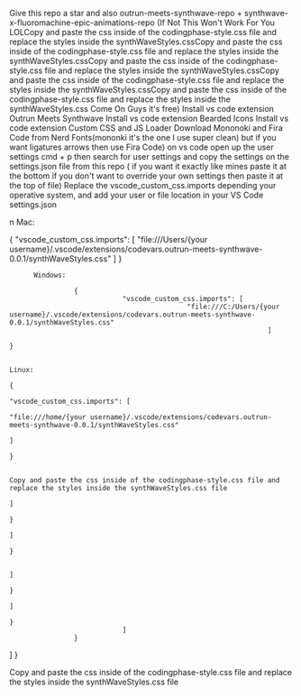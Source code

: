 Give this repo a star and also outrun-meets-synthwave-repo + synthwave-x-fluoromachine-epic-animations-repo (If Not This Won't Work For You LOLCopy and paste the css inside of the codingphase-style.css file and replace the styles inside the synthWaveStyles.cssCopy and paste the css inside of the codingphase-style.css file and replace the styles inside the synthWaveStyles.cssCopy and paste the css inside of the codingphase-style.css file and replace the styles inside the synthWaveStyles.cssCopy and paste the css inside of the codingphase-style.css file and replace the styles inside the synthWaveStyles.cssCopy and paste the css inside of the codingphase-style.css file and replace the styles inside the synthWaveStyles.css Come On Guys it's free)
Install vs code extension Outrun Meets Synthwave
Install vs code extension Bearded Icons
Install vs code extension Custom CSS and JS Loader
Download Mononoki and Fira Code from Nerd Fonts(mononki it's the one I use super clean) but if you want ligatures arrows then use Fira Code)
on vs code open up the user settings cmd + p then search for user settings and copy the settings on the settings.json file from this repo ( if you want it exactly like mines paste it at the bottom if you don't want to override your own settings then paste it at the top of file)
Replace the vscode_custom_css.imports depending your operative system, and add your user or file location in your VS Code settings.json

n Mac:

{
"vscode_custom_css.imports": [
"file:///Users/{your username}/.vscode/extensions/codevars.outrun-meets-synthwave-0.0.1/synthWaveStyles.css"
]
}

          Windows:

                    {
                                "vscode_custom_css.imports": [
                                                "file:///C:/Users/{your username}/.vscode/extensions/codevars.outrun-meets-synthwave-0.0.1/synthWaveStyles.css"
                                                                    ]
                                                                                        }

                                                                                                            Linux:
                                                                                                                                {
                                                                                                                                                        "vscode_custom_css.imports": [
                                                                                                                                                                                        "file:///home/{your username}/.vscode/extensions/codevars.outrun-meets-synthwave-0.0.1/synthWaveStyles.css"
                                                                                                                                                                                                                            ]
                                                                                                                                                                                                                                                                }

                                                                                                                                                                                                                                                                                                    Copy and paste the css inside of the codingphase-style.css file and replace the styles inside the synthWaveStyles.css file
                                                                                                                                                                                                                                                                                                                            ]
                                                                                                                                                                                                                                                                                                                                                }
                                                                                                                                                                                                                                                                                                                                                            ]
                                                                                                                                                                                                                                                                                                                                                                      }

                                                                                                                                                                                                                                                                                                                                                                      ]
                                                                                                                                                                                                                                                                                                                                                                      }
                                                                                                                                                        ]
                                                                                                                                }
                                ]
                    }

]
}

Copy and paste the css inside of the codingphase-style.css file and replace the styles inside the synthWaveStyles.css file
